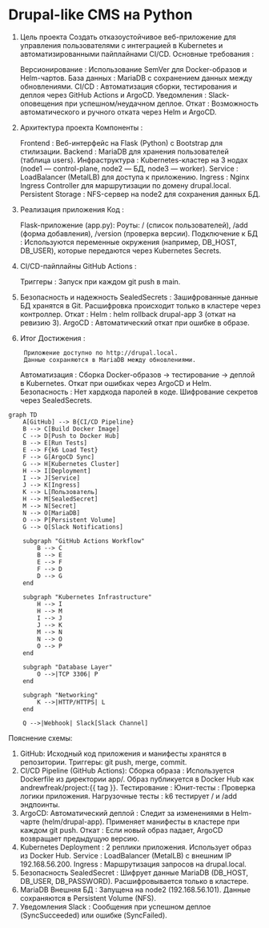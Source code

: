 # Drupal-like CMS на Python

1. Цель проекта
Создать отказоустойчивое веб-приложение для управления пользователями с интеграцией в Kubernetes и автоматизированными пайплайнами CI/CD.
Основные требования :

    Версионирование : Использование SemVer для Docker-образов и Helm-чартов.
    База данных : MariaDB с сохранением данных между обновлениями.
    CI/CD : Автоматизация сборки, тестирования и деплоя через GitHub Actions и ArgoCD.
    Уведомления : Slack-оповещения при успешном/неудачном деплое.
    Откат : Возможность автоматического и ручного отката через Helm и ArgoCD.

2. Архитектура проекта
Компоненты :

    Frontend : Веб-интерфейс на Flask (Python) с Bootstrap для стилизации.
    Backend : MariaDB для хранения пользователей (таблица users).
    Инфраструктура :
    Kubernetes-кластер на 3 нодах (node1 — control-plane, node2 — БД, node3 — worker).
    Service : LoadBalancer (MetalLB) для доступа к приложению.
Ingress : Nginx Ingress Controller для маршрутизации по домену drupal.local.
Persistent Storage : NFS-сервер на node2 для сохранения данных БД.

3. Реализация приложения
Код :

    Flask-приложение (app.py):
    Роуты: / (список пользователей), /add (форма добавления), /version (проверка версии).
    Подключение к БД : Используются переменные окружения (например, DB_HOST, DB_USER), которые передаются через Kubernetes Secrets.

4. CI/CD-пайплайны
GitHub Actions :

    Триггеры : Запуск при каждом git push в main.

5. Безопасность и надежность
SealedSecrets :
    Зашифрованные данные БД хранятся в Git.
    Расшифровка происходит только в кластере через контроллер.
Откат :
    Helm : helm rollback drupal-app 3 (откат на ревизию 3).
    ArgoCD : Автоматический откат при ошибке в образе.


6. Итог
Достижения :

        Приложение доступно по http://drupal.local.
        Данные сохраняются в MariaDB между обновлениями.
    Автоматизация :
        Сборка Docker-образов → тестирование → деплой в Kubernetes.
        Откат при ошибках через ArgoCD и Helm.
    Безопасность :
        Нет хардкода паролей в коде.
        Шифрование секретов через SealedSecrets.


```mermaid
graph TD
    A[GitHub] --> B{CI/CD Pipeline}
    B --> C[Build Docker Image]
    C --> D[Push to Docker Hub]
    B --> E[Run Tests]
    E --> F{k6 Load Test}
    F --> G[ArgoCD Sync]
    G --> H[Kubernetes Cluster]
    H --> I[Deployment]
    I --> J[Service]
    J --> K[Ingress]
    K --> L[Пользователь]
    H --> M[SealedSecret]
    M --> N[Secret]
    N --> O[MariaDB]
    O --> P[Persistent Volume]
    G --> Q[Slack Notifications]
    
    subgraph "GitHub Actions Workflow"
        B --> C
        B --> E
        E --> F
        F --> D
        D --> G
    end
    
    subgraph "Kubernetes Infrastructure"
        H --> I
        H --> M
        I --> J
        J --> K
        M --> N
        N --> O
        O --> P
    end
    
    subgraph "Database Layer"
        O -->|TCP 3306| P
    end
    
    subgraph "Networking"
        K -->|HTTP/HTTPS| L
    end
    
    Q -->|Webhook| Slack[Slack Channel]
```
Пояснение схемы:
1. GitHub:
    Исходный код приложения и манифесты хранятся в репозитории.
    Триггеры: git push, merge, commit.
2. CI/CD Pipeline (GitHub Actions):
    Сборка образа :
        Используется Dockerfile из директории app/.
        Образ публикуется в Docker Hub как andrewfreak/project:{{ tag }}.
    Тестирование :
        Юнит-тесты : Проверка логики приложения.
        Нагрузочные тесты : k6 тестирует / и /add эндпоинты.
3. ArgoCD:
    Автоматический деплой :
        Следит за изменениями в Helm-чарте (helm/drupal-app).
        Применяет манифесты в кластере при каждом git push.
    Откат :
        Если новый образ падает, ArgoCD возвращает предыдущую версию.
4. Kubernetes
    Deployment :
        2 реплики приложения.
        Использует образ из Docker Hub.
    Service :
        LoadBalancer (MetalLB) с внешним IP 192.168.56.200.
    Ingress :
        Маршрутизация запросов на drupal.local.
5. Безопасность
    SealedSecret :
        Шифрует данные MariaDB (DB_HOST, DB_USER, DB_PASSWORD).
        Расшифровывается только в кластере.
6. MariaDB
    Внешняя БД :
        Запущена на node2 (192.168.56.101).
        Данные сохраняются в Persistent Volume (NFS).
7. Уведомления
    Slack :
    Сообщения при успешном деплое (SyncSucceeded) или ошибке (SyncFailed).
